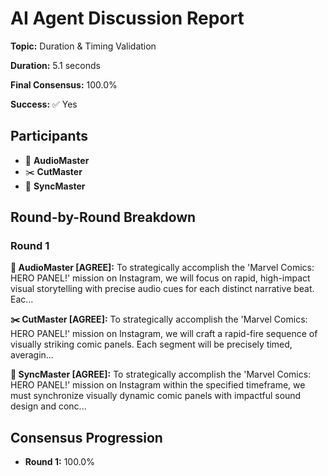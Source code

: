 # AI Agent Discussion Report

**Topic:** Duration & Timing Validation

**Duration:** 5.1 seconds

**Final Consensus:** 100.0%

**Success:** ✅ Yes

## Participants

- 🎵 **AudioMaster**
- ✂️ **CutMaster**
- 🎯 **SyncMaster**

## Round-by-Round Breakdown

### Round 1

**🎵 AudioMaster [AGREE]:** To strategically accomplish the 'Marvel Comics: HERO PANEL!' mission on Instagram, we will focus on rapid, high-impact visual storytelling with precise audio cues for each distinct narrative beat. Eac...

**✂️ CutMaster [AGREE]:** To strategically accomplish the 'Marvel Comics: HERO PANEL!' mission on Instagram, we will craft a rapid-fire sequence of visually striking comic panels. Each segment will be precisely timed, averagin...

**🎯 SyncMaster [AGREE]:** To strategically accomplish the 'Marvel Comics: HERO PANEL!' mission on Instagram within the specified timeframe, we must synchronize visually dynamic comic panels with impactful sound design and conc...

## Consensus Progression

- **Round 1:** 100.0%
